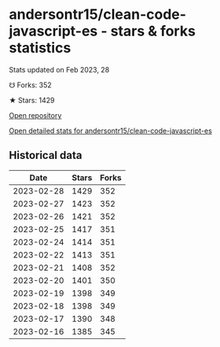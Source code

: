 # andersontr15/clean-code-javascript-es - stars & forks statistics

Stats updated on Feb 2023, 28

☋ Forks: 352

★ Stars: 1429

[Open repository](https://github.com/andersontr15/clean-code-javascript-es)

[Open detailed stats for andersontr15/clean-code-javascript-es](https://reviewgithub.com/rep/andersontr15/clean-code-javascript-es)

## Historical data
| Date | Stars | Forks |
|------|-------|-------|
| 2023-02-28 | 1429 | 352 | 
| 2023-02-27 | 1423 | 352 | 
| 2023-02-26 | 1421 | 352 | 
| 2023-02-25 | 1417 | 351 | 
| 2023-02-24 | 1414 | 351 | 
| 2023-02-22 | 1413 | 351 | 
| 2023-02-21 | 1408 | 352 | 
| 2023-02-20 | 1401 | 350 | 
| 2023-02-19 | 1398 | 349 | 
| 2023-02-18 | 1398 | 349 | 
| 2023-02-17 | 1390 | 348 | 
| 2023-02-16 | 1385 | 345 | 

